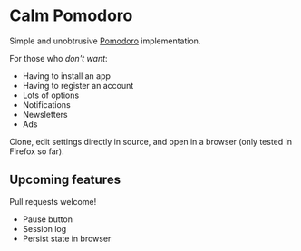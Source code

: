 # Calm Pomodoro
Simple and unobtrusive [Pomodoro][] implementation.

For those who _don't want_:

* Having to install an app
* Having to register an account
* Lots of options
* Notifications
* Newsletters
* Ads

Clone, edit settings directly in source, and open in a browser (only tested in Firefox so far).

## Upcoming features
Pull requests welcome!

* Pause button
* Session log
* Persist state in browser

[Pomodoro]: https://en.wikipedia.org/wiki/Pomodoro_Technique
